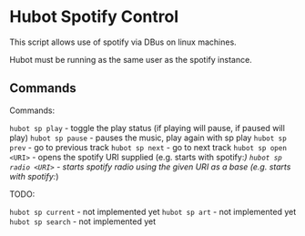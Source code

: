 Hubot Spotify Control
=====================

This script allows use of spotify via DBus on linux machines.

Hubot must be running as the same user as the spotify instance.

Commands
--------

Commands:

`hubot sp play` - toggle the play status (if playing will pause, if paused will play)
`hubot sp pause` - pauses the music, play again with sp play
`hubot sp prev` - go to previous track
`hubot sp next` - go to next track
`hubot sp open <URI>` - opens the spotify URI supplied (e.g. starts with spotify:*)
`hubot sp radio <URI>` - starts spotify radio using the given URI as a base (e.g. starts with spotify:*)


TODO:

`hubot sp current` - not implemented yet
`hubot sp art` - not implemented yet
`hubot sp search` - not implemented yet